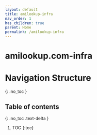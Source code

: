 ```yaml
---
layout: default
title: amilookup-infra
nav_order: 1
has_children: true
parent: Home
permalink: /amilookup-infra
---
```

# amilookup.com-infra

# Navigation Structure
{: .no_toc }

## Table of contents
{: .no_toc .text-delta }

1. TOC
{:toc}